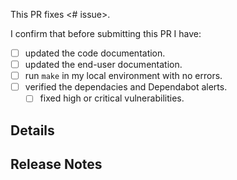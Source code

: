 This PR fixes <# issue>.

I confirm that before submitting this PR I have:

- [ ] updated the code documentation.
- [ ] updated the end-user documentation.
- [ ] run `make` in my local environment with no errors.
- [ ] verified the dependacies and Dependabot alerts.
  - [ ] fixed high or critical vulnerabilities.

## Details

## Release Notes
